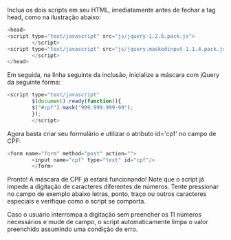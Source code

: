 Inclua os dois scripts em seu HTML, imediatamente antes de fechar a tag head, como na ilustração abaixo:

```javascript
<head>
<script type="text/javascript" src="js/jquery-1.2.6.pack.js">
        </script>
<script type="text/javascript" src="js/jquery.maskedinput-1.1.4.pack.js"/>	
        </script>
</head>
```

  Em seguida, na linha seguinte da inclusão, inicialize a máscara com jQuery da seguinte forma:

```javascript
<script type="text/javascript"
        $(document).ready(function(){
        $("#cpf").mask("999.999.999-99");
        });
        </script>
```


  Agora basta criar seu formulário e utilizar o atributo id='cpf' no campo de CPF:

```javascript
<form name="form" method="post" action="">
        <input name="cpf" type="text" id="cpf"/>
      	</form>
```

  Pronto! A máscara de CPF já estará funcionando! Note que o script já impede a digitação de caracteres diferentes de números. 
Tente pressionar no campo de exemplo abaixo letras, ponto, traço ou outros caracteres especiais e verifique como o script se comporta.

  Caso o usuário interrompa a digitação sem preencher os 11 números necessários e mude de campo, o script automaticamente limpa o valor preenchido assumindo uma condição de erro.
